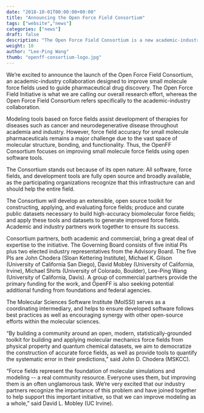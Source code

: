 ```yaml
---
date: "2018-10-01T00:00:00+00:00"
title: "Announcing the Open Force Field Consortium"
tags: ["website","news"]
categories: ["news"]
draft: false
description: "The Open Force Field Consortium is a new academic-industry collaboration to fund the Open Force Field Initiative."
weight: 10
author: "Lee-Ping Wang"
thumb: "openff-consortium-logo.jpg"
---
```


We’re excited to announce the launch of the Open Force Field
Consortium, an academic-industry collaboration designed
to improve small molecule force fields used to guide pharmaceutical
drug discovery.  The Open Force Field Initiative is what we are calling
our overall research effort, whereas the Open Force Field Consortium
refers specifically to the academic-industry collaboration.

Modeling tools based on force fields assist development of therapies
for diseases such as cancer and neurodegenerative disease throughout
academia and industry.  However, force field accuracy for small
molecule pharmaceuticals remains a major challenge due to the vast
space of molecular structure, bonding, and functionality. Thus, the
OpenFF Consortium focuses on improving small molecule force fields
using open software tools.

The Consortium stands out because of its open nature: All software,
force fields, and development tools are fully open source and broadly
available, as the participating organizations recognize that this
infrastructure can and should help the entire field.

The Consortium will develop an extensible, open source toolkit for
constructing, applying, and evaluating force fields; produce and
curate public datasets necessary to build high-accuracy biomolecular
force fields; and apply these tools and datasets to generate improved
force fields. Academic and industry partners work together to ensure
its success.

Consortium partners, both academic and commercial, bring a great deal
of expertise to the initiative. The Governing Board consists of five
initial PIs plus two elected industry representatives from the
Advisory Board. The five PIs are John Chodera (Sloan Kettering
Institute), Michael K. Gilson (University of California San Diego),
David Mobley (University of California, Irvine), Michael Shirts
(University of Colorado, Boulder), Lee-Ping Wang (University of
California, Davis). A group of commercial partners provide the primary
funding for the work, and OpenFF is also seeking potential additional
funding from foundations and federal agencies.

The Molecular Sciences Software Institute (MolSSI) serves as a
coordinating intermediary, and helps to ensure developed software
follows best practices as well as encouraging synergy with other
open-source efforts within the molecular sciences.

“By building a community around an open, modern,
statistically-grounded toolkit for building and applying molecular
mechanics force fields from physical property and quantum chemical
datasets, we aim to democratize the construction of accurate force
fields, as well as provide tools to quantify the systematic error in
their predictions,” said John D. Chodera (MSKCC).

“Force fields represent the foundation of molecular simulations and
modeling -- a real community resource. Everyone uses them, but
improving them is an often unglamorous task. We’re very excited that
our industry partners recognize the importance of this problem and
have joined together to help support this important initiative, so
that we can improve modeling as a whole,” said David L. Mobley (UC
Irvine).
